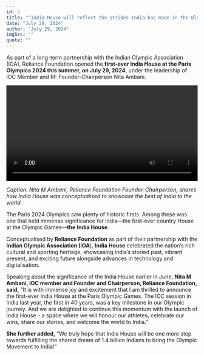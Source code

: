 ```yaml
---
id: 5
title: "“India House will reflect the strides India has made in the Olympic movement” – Nita M Ambani"
date: "July 29, 2024"
author: "July 29, 2024"
imgSrc: ""
quote: ""
---
```


As part of a long-term partnership with the Indian Olympic Association (IOA), Reliance Foundation opened the **first-ever India House at the Paris Olympics 2024 this summer, on July 29, 2024**, under the leadership of IOC Member and RF Founder-Chairperson Nita Ambani.

<video controls width="100%">
  <source src="" type="video/mp4">
  Your browser does not support the video tag.
</video>

_Caption: Nita M Ambani, Reliance Foundation Founder-Chairperson, shares how India House was conceptualised to showcase the best of India to the world._

The Paris 2024 Olympics saw plenty of historic firsts. Among these was one that held immense significance for India—the first-ever country House at the Olympic Games—**the** **India House**.

Conceptualised by **Reliance Foundation** as part of their partnership with the **Indian Olympic Association (IOA**), **India House** celebrated the nation’s rich cultural and sporting heritage, showcasing India’s storied past, vibrant present, and exciting future alongside advances in technology and digitalisation.

Speaking about the significance of the India House earlier in June, **Nita M Ambani, IOC member and Founder and Chairperson, Reliance Foundation, said,** “It is with immense joy and excitement that I am thrilled to announce the first-ever India House at the Paris Olympic Games. The IOC session in India last year, the first in 40 years, was a key milestone in our Olympic journey. And we are delighted to continue this momentum with the launch of India House – a space where we will honour our athletes, celebrate our wins, share our stories, and welcome the world to India.”

**She further added,** “We truly hope that India House will be one more step towards fulfilling the shared dream of 1.4 billion Indians to bring the Olympic Movement to India!”
